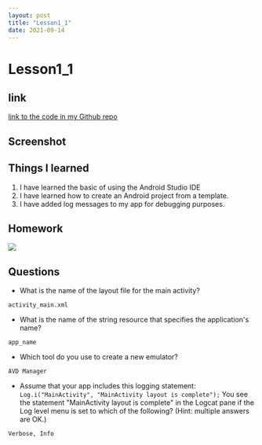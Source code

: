 ```yaml
---
layout: post
title: "Lesson1_1"
date: 2021-09-14
---
```


# Lesson1_1
## link
[link to the code in my Github repo](https://github.com/sharonzidi/cs5520_mobile_app_development)


## Screenshot

<!-- ![Click here to browse the screenshot]() -->


## Things I learned
1. I have learned the basic of using the Android Studio IDE
2. I have learned how to create an Android project from a template.
3. I have added log messages to my app for debugging purposes.

## Homework

![](https://i.imgur.com/mqxRDfo.png)

## Questions

- What is the name of the layout file for the main activity? 

```activity_main.xml```

- What is the name of the string resource that specifies the application's name?

```app_name```

- Which tool do you use to create a new emulator?

```AVD Manager```

- Assume that your app includes this logging statement:
```Log.i("MainActivity", "MainActivity layout is complete");```
You see the statement "MainActivity layout is complete" in the Logcat pane if the Log level menu is set to which of the following? (Hint: multiple answers are OK.)
  
```Verbose, Info```